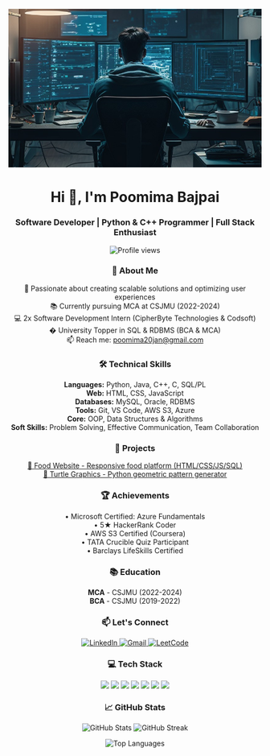 ![Banner](https://github.com/Anuragyadav622003/Anuragyadav622003/blob/main/thumb.jpg)

<h1 align="center">Hi 👋, I'm Poomima Bajpai</h1>
<h3 align="center">Software Developer | Python & C++ Programmer | Full Stack Enthusiast</h3>

<p align="center">
  <img src="https://komarev.com/ghpvc/?username=poomimabajpai&label=Profile%20views&color=0e75b6&style=flat" alt="Profile views" />
</p>

<h3 align="center">🚀 About Me</h3>
<p align="center">
  🔭 Passionate about creating scalable solutions and optimizing user experiences<br>
  📚 Currently pursuing MCA at CSJMU (2022-2024)<br>
  💻 2x Software Development Intern (CipherByte Technologies & Codsoft)<br>
  � University Topper in SQL & RDBMS (BCA & MCA)<br>
  📫 Reach me: <a href="mailto:poomima20jan@gmail.com">poomima20jan@gmail.com</a>
</p>

<h3 align="center">🛠 Technical Skills</h3>
<p align="center">
  <strong>Languages:</strong> Python, Java, C++, C, SQL/PL<br>
  <strong>Web:</strong> HTML, CSS, JavaScript<br>
  <strong>Databases:</strong> MySQL, Oracle, RDBMS<br>
  <strong>Tools:</strong> Git, VS Code, AWS S3, Azure<br>
  <strong>Core:</strong> OOP, Data Structures & Algorithms<br>
  <strong>Soft Skills:</strong> Problem Solving, Effective Communication, Team Collaboration
</p>

<h3 align="center">🌟 Projects</h3>
<p align="center">
  <a href="https://luminous-gaufre-d1f838.netlify.app" target="_blank">
    🍔 Food Website - Responsive food platform (HTML/CSS/JS/SQL)
  </a><br>
  <a href="https://github.com/bajpaipoomima/turtel_graphics/blob/main" target="_blank">
    🐢 Turtle Graphics - Python geometric pattern generator
  </a>
</p>

<h3 align="center">🏆 Achievements</h3>
<p align="center">
  • Microsoft Certified: Azure Fundamentals<br>
  • 5★ HackerRank Coder<br>
  • AWS S3 Certified (Coursera)<br>
  • TATA Crucible Quiz Participant<br>
  • Barclays LifeSkills Certified
</p>

<h3 align="center">📚 Education</h3>
<p align="center">
  <strong>MCA</strong> - CSJMU (2022-2024)<br>
  <strong>BCA</strong> - CSJMU (2019-2022)
</p>

<h3 align="center">📫 Let's Connect</h3>
<p align="center">
  <a href="https://www.linkedin.com/in/poomima-bajpai-3b3801227" target="_blank">
    <img src="https://img.shields.io/badge/LinkedIn-0077B5?style=for-the-badge&logo=linkedin&logoColor=white" alt="LinkedIn">
  </a>
  <a href="mailto:poomima20jan@gmail.com">
    <img src="https://img.shields.io/badge/Gmail-D14836?style=for-the-badge&logo=gmail&logoColor=white" alt="Gmail">
  </a>
  <a href="https://leetcode.com/poomimabajpai/" target="_blank">
    <img src="https://img.shields.io/badge/LeetCode-FFA116?style=for-the-badge&logo=leetcode&logoColor=black" alt="LeetCode">
  </a>
</p>

<h3 align="center">💻 Tech Stack</h3>
<p align="center">
  <img src="https://img.shields.io/badge/Python-3776AB?style=for-the-badge&logo=python&logoColor=white">
  <img src="https://img.shields.io/badge/C%2B%2B-00599C?style=for-the-badge&logo=c%2B%2B&logoColor=white">
  <img src="https://img.shields.io/badge/Java-ED8B00?style=for-the-badge&logo=openjdk&logoColor=white">
  <img src="https://img.shields.io/badge/MySQL-4479A1?style=for-the-badge&logo=mysql&logoColor=white">
  <img src="https://img.shields.io/badge/HTML5-E34F26?style=for-the-badge&logo=html5&logoColor=white">
  <img src="https://img.shields.io/badge/CSS3-1572B6?style=for-the-badge&logo=css3&logoColor=white">
  <img src="https://img.shields.io/badge/AWS-%23FF9900.svg?style=for-the-badge&logo=amazon-aws&logoColor=white">
</p>

<h3 align="center">📈 GitHub Stats</h3>
<p align="center">
  <img src="https://github-readme-stats.vercel.app/api?username=poomimabajpai&show_icons=true&theme=dark&locale=en" alt="GitHub Stats">
  <img src="https://github-readme-streak-stats.herokuapp.com/?user=poomimabajpai&theme=dark" alt="GitHub Streak">
</p>

<p align="center">
  <img src="https://github-readme-stats.vercel.app/api/top-langs?username=poomimabajpai&show_icons=true&theme=dark&locale=en&layout=compact" alt="Top Languages">
</p>